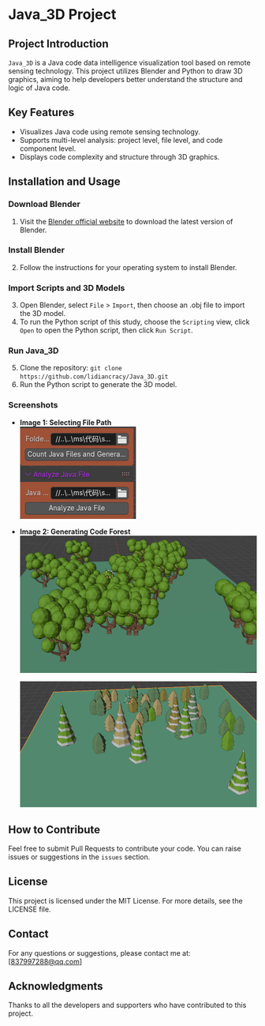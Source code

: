# Java_3D Project

## Project Introduction
`Java_3D` is a Java code data intelligence visualization tool based on remote sensing technology. This project utilizes Blender and Python to draw 3D graphics, aiming to help developers better understand the structure and logic of Java code.

## Key Features
- Visualizes Java code using remote sensing technology.
- Supports multi-level analysis: project level, file level, and code component level.
- Displays code complexity and structure through 3D graphics.

## Installation and Usage
### Download Blender
1. Visit the [Blender official website](https://www.blender.org/download/) to download the latest version of Blender.

### Install Blender
2. Follow the instructions for your operating system to install Blender.

### Import Scripts and 3D Models
3. Open Blender, select `File` > `Import`, then choose an .obj file to import the 3D model.
4. To run the Python script of this study, choose the `Scripting` view, click `Open` to open the Python script, then click `Run Script`.

### Run Java_3D
5. Clone the repository: `git clone https://github.com/lidiancracy/Java_3D.git`
6. Run the Python script to generate the 3D model.

### Screenshots
- **Image 1: Selecting File Path**  
  ![Selecting File Path](pic/tool.png)

- **Image 2: Generating Code Forest**  
  ![Generating Code Forest](pic/image.png)

  ![Generating Code Forest](pic/tree.png)

## How to Contribute
Feel free to submit Pull Requests to contribute your code. You can raise issues or suggestions in the `issues` section.

## License
This project is licensed under the MIT License. For more details, see the LICENSE file.

## Contact
For any questions or suggestions, please contact me at: [837997288@qq.com]

## Acknowledgments
Thanks to all the developers and supporters who have contributed to this project.
